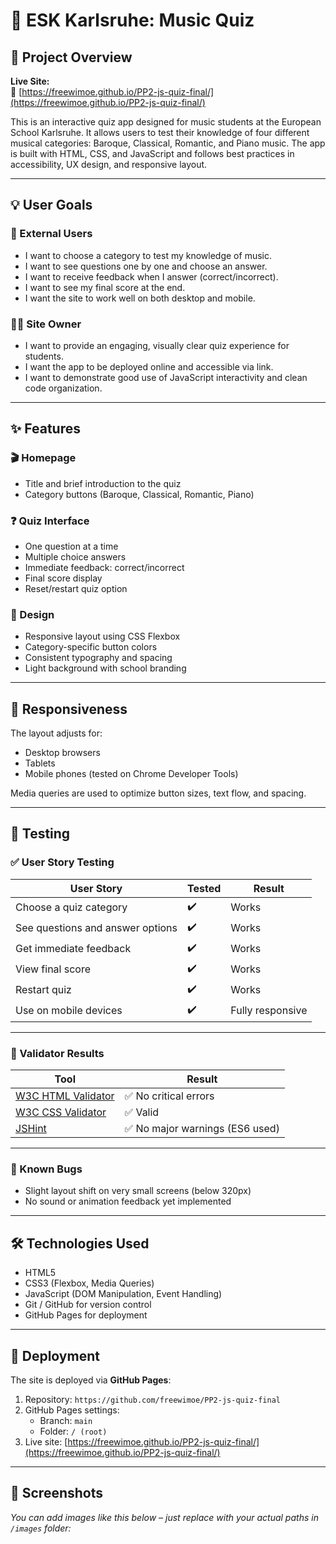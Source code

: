 # 🎵 ESK Karlsruhe: Music Quiz

## 🧾 Project Overview

**Live Site:**  
🔗 [https://freewimoe.github.io/PP2-js-quiz-final/](https://freewimoe.github.io/PP2-js-quiz-final/)

This is an interactive quiz app designed for music students at the European School Karlsruhe. It allows users to test their knowledge of four different musical categories: Baroque, Classical, Romantic, and Piano music. The app is built with HTML, CSS, and JavaScript and follows best practices in accessibility, UX design, and responsive layout.

---

## 💡 User Goals

### 🎯 External Users
- I want to choose a category to test my knowledge of music.
- I want to see questions one by one and choose an answer.
- I want to receive feedback when I answer (correct/incorrect).
- I want to see my final score at the end.
- I want the site to work well on both desktop and mobile.

### 👨‍🏫 Site Owner
- I want to provide an engaging, visually clear quiz experience for students.
- I want the app to be deployed online and accessible via link.
- I want to demonstrate good use of JavaScript interactivity and clean code organization.

---

## ✨ Features

### 🎬 Homepage
- Title and brief introduction to the quiz
- Category buttons (Baroque, Classical, Romantic, Piano)

### ❓ Quiz Interface
- One question at a time
- Multiple choice answers
- Immediate feedback: correct/incorrect
- Final score display
- Reset/restart quiz option

### 🎨 Design
- Responsive layout using CSS Flexbox
- Category-specific button colors
- Consistent typography and spacing
- Light background with school branding

---

## 📱 Responsiveness

The layout adjusts for:
- Desktop browsers
- Tablets
- Mobile phones (tested on Chrome Developer Tools)

Media queries are used to optimize button sizes, text flow, and spacing.

---

## 🧪 Testing

### ✅ User Story Testing

| User Story | Tested | Result |
|------------|--------|--------|
| Choose a quiz category | ✔️ | Works |
| See questions and answer options | ✔️ | Works |
| Get immediate feedback | ✔️ | Works |
| View final score | ✔️ | Works |
| Restart quiz | ✔️ | Works |
| Use on mobile devices | ✔️ | Fully responsive |

---

### 🧰 Validator Results

| Tool | Result |
|------|--------|
| [W3C HTML Validator](https://validator.w3.org/) | ✅ No critical errors |
| [W3C CSS Validator](https://jigsaw.w3.org/css-validator/) | ✅ Valid |
| [JSHint](https://jshint.com/) | ✅ No major warnings (ES6 used) |

---

### 🐛 Known Bugs

- Slight layout shift on very small screens (below 320px)
- No sound or animation feedback yet implemented

---

## 🛠️ Technologies Used

- HTML5
- CSS3 (Flexbox, Media Queries)
- JavaScript (DOM Manipulation, Event Handling)
- Git / GitHub for version control
- GitHub Pages for deployment

---

## 🚀 Deployment

The site is deployed via **GitHub Pages**:

1. Repository: `https://github.com/freewimoe/PP2-js-quiz-final`
2. GitHub Pages settings:
   - Branch: `main`
   - Folder: `/ (root)`
3. Live site: [https://freewimoe.github.io/PP2-js-quiz-final/](https://freewimoe.github.io/PP2-js-quiz-final/)

---

## 📸 Screenshots

*You can add images like this below – just replace with your actual paths in `/images` folder:*

